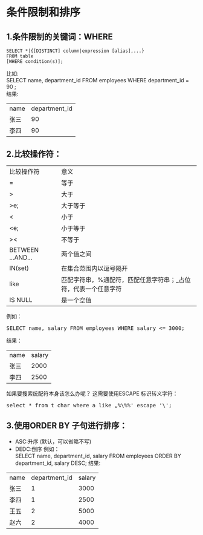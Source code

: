 #	条件限制和排序
##	1.条件限制的关键词：WHERE

	SELECT *|{[DISTINCT] column|expression [alias],...}  
	FROM table  
	[WHERE condition(s)];

比如:  
	SELECT name, department_id FROM employees WHERE department_id = 90 ;  
结果:	

<table>
	<tr>
		<td>name</td>
		<td>department_id</td>
	<tr>
	<tr>
		<td>张三</td>
		<td>90</td>
	<tr>
	<tr>
		<td>李四</td>
		<td>90</td>
	<tr>
</table>

##	2.比较操作符：
<table>
	<tr>
		<td>比较操作符</td>
		<td>意义</td>
	</tr>
	<tr>
		<td>=</td>
		<td>等于</td>
	</tr>
	<tr>
		<td>&gt;</td>
		<td>大于</td>
	</tr>
	<tr>
		<td>&gte;</td>
		<td>大于等于</td>
	</tr>
	<tr>
		<td>&lt;</td>
		<td>小于</td>
	</tr>
	<tr>
		<td>&lte;</td>
		<td>小于等于</td>
	</tr>
	<tr>
		<td>&gt;&lt;</td>
		<td>不等于</td>
	</tr>
	<tr>
		<td>BETWEEN ...AND...</td>
		<td>两个值之间</td>
	</tr>
	<tr>
		<td>IN(set)</td>
		<td>在集合范围内以逗号隔开</td>
	</tr>
	<tr>
		<td>like</td>
		<td>匹配字符串，%通配符，匹配任意字符串；_占位符，代表一个任意字符</td>
	</tr>
	<tr>
		<td>IS NULL</td>
		<td>是一个空值</td>
	</tr>
</table>
例如：
<pre>SELECT name, salary FROM employees WHERE salary <= 3000;</pre>
结果：
<table>
	<tr>
		<td>name</td>
		<td>salary</td>
	</tr>
	<tr>
		<td>张三</td>
		<td>2000</td>
	<tr>
	<tr>
		<td>李四</td>
		<td>2500</td>
	<tr>
</table>
如果要搜索统配符本身该怎么办呢？  
这需要使用ESCAPE 标识转义字符：<pre>select * from t_char where a like „%\%%' escape '\';</pre>

##	3.使用ORDER BY 子句进行排序：
*	ASC:升序	(默认，可以省略不写)
*	DEDC:倒序	
例如：  
	SELECT name, department_id, salary
	FROM employees
	ORDER BY department_id, salary DESC;
结果:	

<table>
	<tr>
		<td>name</td>
		<td>department_id</td>
		<td>salary</td>
	</tr>
	<tr>
		<td>张三</td>
		<td>1</td>
		<td>3000</td>
	</tr>
	<tr>
		<td>李四</td>
		<td>1</td>
		<td>2500</td>
	</tr>
	<tr>
		<td>王五</td>
		<td>2</td>
		<td>5000</td>
	</tr>
	<tr>
		<td>赵六</td>
		<td>2</td>
		<td>4000</td>
	</tr>
</table>
